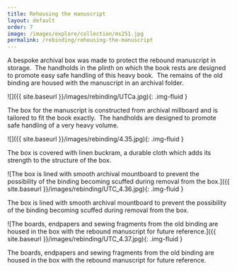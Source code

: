 ```yaml
---
title: Rehousing the manuscript
layout: default
order: 7
image: /images/explore/collection/ms251.jpg
permalink: /rebinding/rehousing-the-manuscript
---
```

A bespoke archival box was made to protect the rebound manuscript in storage.  The handholds in the plinth on which the book rests are designed to promote easy safe handling of this heavy book.  The remains of the old binding are housed with the manuscript in an archival folder.  

![]({{ site.baseurl }}/images/rebinding/UTCa.jpg){: .img-fluid }

The box for the manuscript is constructed from archival millboard and is tailored to fit the book exactly.  The handholds are designed to promote safe handling of a very heavy volume.

![]({{ site.baseurl }}/images/rebinding/4.35.jpg){: .img-fluid }

The box is covered with linen buckram, a durable cloth which adds its strength to the structure of the box.

![The box is lined with smooth archival mountboard to prevent the possibility of the binding becoming scuffed during removal from the box.]({{ site.baseurl }}/images/rebinding/UTC_4.36.jpg){: .img-fluid }

The box is lined with smooth archival mountboard to prevent the possibility of the binding becoming scuffed during removal from the box.

![The boards, endpapers and sewing fragments from the old binding are housed in the box with the rebound manuscript for future reference.]({{ site.baseurl }}/images/rebinding/UTC_4.37.jpg){: .img-fluid }

The boards, endpapers and sewing fragments from the old binding are housed in the box with the rebound manuscript for future reference.
